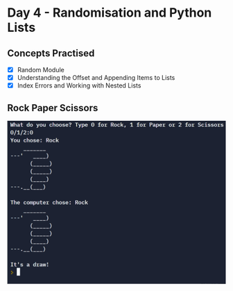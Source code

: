 # Day 4 - Randomisation and Python Lists


## Concepts Practised  

- [x] Random Module  
- [x] Understanding the Offset and Appending Items to Lists  
- [x] Index Errors and Working with Nested Lists  

## Rock Paper Scissors  
![Rock Paper](./rock-paper/rock-paper.gif)